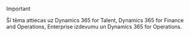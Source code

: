 > [!IMPORTANT]
> Šī tēma attiecas uz Dynamics 365 for Talent, Dynamics 365 for Finance and Operations, Enterprise izdevumu un Dynamics 365 for Operations. 
